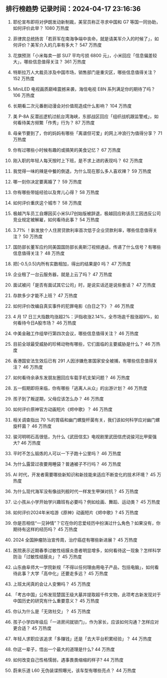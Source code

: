 
## 排行榜趋势 记录时间：2024-04-17 23:16:36
  
  1. 耶伦宣布即将对伊朗发动新制裁，美官员称正寻求中国和 G7 等国一同协助，如何评价此举？ 1080 万热度
    
  2. 菲律宾总统扬言「若菲军在南海争端中丧命，就是请美军介入的时候了」，如何评价？美军介入的几率有多大？ 547 万热度
    
  3. 花旗预测「小米每卖一部 SU7 平均亏损 6800 元」，小米回应「信息偏差较大」，哪些信息值得关注？ 361 万热度
    
  4. 特斯拉万人大裁员涉及中国市场，销售部门是重灾区，哪些信息值得关注？ 152 万热度
    
  5. MiniLED 电视画质巅峰震撼来袭，海信电视 E8N 系列满足你的期待了吗？ 106 万热度
    
  6. 长期看二次元番剧动漫会对价值观造成什么影响？ 104 万热度
    
  7. 美 P-8A 反潜巡逻机过航台湾海峡，东部战区回应「组织战机跟监警戒」，如何看待美方频繁「作秀」行为？ 87 万热度
    
  8. 母亲节要到了，你的妈妈有哪些「离谱但可爱」的网上冲浪行为值得分享？ 71 万热度
    
  9. 你有过哪些小时候有趣的或搞笑的美食记忆？ 67 万热度
    
  10. 刚入职的年轻人每天按时上下班，是不求上进的表现吗？ 62 万热度
    
  11. 我觉得一味的辣是中餐的倒退，为什么现在那么多人喜欢辣？ 59 万热度
    
  12. 哪一刻你决定要离婚了？ 59 万热度
    
  13. 你有哪些带娃经验以及育儿心得？ 58 万热度
    
  14. 如何评价重庆这个城市？ 58 万热度
    
  15. 极越汽车员工自爆因买小米SU7创始版被辞退，极越回应称该员工因违反公司竞业规定被解雇，如何看待此事？ 54 万热度
    
  16. 3.71% ！新发放个人住房贷款利率首次低于企业贷款利率，哪些信息值得关注？ 50 万热度
    
  17. 国防部长董军应约同美国国防部长奥斯汀视频通话，传递了什么信号？有哪些信息值得关注？ 48 万热度
    
  18. 把[-0.5,0.5]内所有实数相加，得出的结果是0 吗？ 47 万热度
    
  19. 企业租了一台云服务器，就是上云了吗？ 47 万热度
    
  20. 面试被问「是否有面试其它公司」时，是说实话还是说些套话？ 47 万热度
    
  21. 存款多少才能不上班？ 47 万热度
    
  22. 如何评价改编自真实事件的犯罪电影《白日之下》？ 46 万热度
    
  23. 4 月 17 日三大指数均涨超2%：沪指收涨2.14%，全市场逾千股涨超9%，如何看待今日A股市场？ 46 万热度
    
  24. 中美金融工作组举行第四次会议，哪些信息值得关注？ 46 万热度
    
  25. 目前全球最受威胁的珍稀动物有哪些，它们面临的主要威胁是什么？ 46 万热度
    
  26. 香港国安法生效后已有 291 人因涉嫌危害国家安全被捕，有哪些信息值得关注？ 46 万热度
    
  27. 如何看待余承东发朋友圈回应车载手机支架问题？ 46 万热度
    
  28. 五一假期即将来临，你有哪些「逃离人从众」的出游计划？ 46 万热度
    
  29. 孩子到了叛逆期，父母应该怎么办？ 46 万热度
    
  30. 如何评价原神官方动画短片《烬中歌》？ 46 万热度
    
  31. 相关调查指出 70 %的胃癌和幽门螺旋杆菌有关，我们该如何科学应对幽门螺旋杆菌？ 46 万热度
    
  32. 骏河明明石高很低，为什么《武田信玄》电视剧里武田信虎说骏河比甲斐强大? 46 万热度
    
  33. 平时不怎么锻炼的人可以一下子跑十公里吗？ 46 万热度
    
  34. 为什么露营过夜要用睡袋？普通被子不行吗？ 46 万热度
    
  35. AI 时代，开发者需要哪些新知识和新技能来适应不断变化的技术环境？ 45 万热度
    
  36. 为什么现代海军没有像战列舰时代一样发生甲弹对抗？ 45 万热度
    
  37. 让小孩从小学开始学兴趣班有必要吗？例如绘画、舞蹈、运动类？ 45 万热度
    
  38. 如何评价2024年米哈游《原神》动画短片《烬中歌》? 45 万热度
    
  39. 你是否相信“一见钟情”？它在你的恋爱经历中扮演过什么角色？如果没有，你期待有这样的经历吗？ 45 万热度
    
  40. 2024 全国肿瘤防治宣传周，治疗癌症有哪些新进展？ 45 万热度
    
  41. 医院表示近期春季过敏性结膜炎患者明显增多，如何看待这一现象？怎样科学防治「过敏性结膜炎」？ 45 万热度
    
  42. 山东曲阜师大一学院新规「不得以任何理由用电子产品，包括电脑」，如何看待此事？大学「高中化」还要走多远？ 45 万热度
    
  43. 上班太闲真的会让人变懒吗？ 45 万热度
    
  44. 「考古中国」公布发现楚国王级大墓并提取超千件文物，此项考古新发现对于中国历史的研究有什么重要意义？ 45 万热度
    
  45. 你认为什么是「无效社交」？ 45 万热度
    
  46. 孩子小学四年级后「一进房间就锁门」，作为家长，应该如何沟通？怎样应对更合适？ 45 万热度
    
  47. 年轻人求职应该追求「多赚钱」还是「去大平台积累经验」？ 44 万热度
    
  48. 你这一辈子，悟出一个最大的道理是什么? 44 万热度
    
  49. 如何改变自己性格懦弱，遇事畏畏缩缩的样子? 44 万热度
    
  50. 蔚来乐道 L60 无伪装谍照曝光，该车型有哪些亮点？ 44 万热度
    